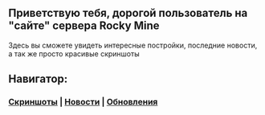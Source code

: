 ## Приветствую тебя, дорогой пользователь на "сайте" сервера Rocky Mine ##

Здесь вы сможете увидеть интересные постройки, последние новости, а так же просто красивые скриншоты

## Навигатор: ##
### [Скриншоты](https://worklab-in-servers.github.io/site/screenshots/) | [Новости](https://worklab-in-servers.github.io/site/) | [Обновления](https://worklab-in-servers.github.io/site/updates/) ###
